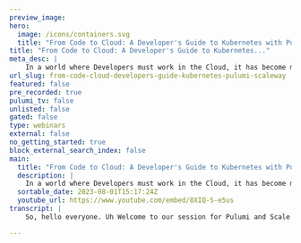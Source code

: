 ```yaml
---
preview_image:
hero:
  image: /icons/containers.svg
  title: "From Code to Cloud: A Developer's Guide to Kubernetes with Pulumi and Scaleway"
title: "From Code to Cloud: A Developer's Guide to Kubernetes..."
meta_desc: |
    In a world where Developers must work in the Cloud, it has become mandatory to know cloud technologies. Join Diego Coy from Scaleway and Engin Diri...
url_slug: from-code-cloud-developers-guide-kubernetes-pulumi-scaleway
featured: false
pre_recorded: true
pulumi_tv: false
unlisted: false
gated: false
type: webinars
external: false
no_getting_started: true
block_external_search_index: false
main:
  title: "From Code to Cloud: A Developer's Guide to Kubernetes with Pulumi and Scaleway"
  description: |
    In a world where Developers must work in the Cloud, it has become mandatory to know cloud technologies. Join Diego Coy from Scaleway and Engin Diri from Pulumi in an exciting Live Stream on "From Code to Cloud: A Developer's Guide to Kubernetes with Pulumi and Scaleway."  Diego Coy, an expert from @Scaleway-cloud, is a developer transitioning to the cloud. He will share live his first-hand experience with Pulumi and insights while using it with Scaleway to deploy scalable and production-ready Kubernetes clusters. Engin will be the guide through the experience of leveraging Pulumi's Infrastructure as Code platform to simplify and streamline your Kubernetes deployments.  Whether you're a developer transitioning to the cloud or simply looking to enhance your Kubernetes expertise, this live stream is meant for you.  
  sortable_date: 2023-08-01T15:17:24Z
  youtube_url: https://www.youtube.com/embed/8XIQ-S-e5us
transcript: |
    So, hello everyone. Uh Welcome to our session for Pulumi and Scale and I have also a guest. I'm very excited since I probably weeks to welcome you Diego uh in our little web session. And yeah, let me pass to you and introduce yourself. Hi. Hi, thanks for having me. Yes, I'm Diego. I'm a developer advocate at Scale Scale Way is a cloud provider and located here in Europe uh with data centers in Paris and Amsterdam and Warsaw. Uh And yeah, I'm here uh wanting to learn in public with you. I'm a web developer. I've been doing web stuff for the last 10 years, but recently I made a big change jumping to the clouds and this is completely new to me. It's a new world, but I'm really excited to explore and learn more and approach things as a, a new person in this world. Yeah, that, that, that, that's perfect. So you are absolutely right here because uh with Pulumi and infrastructure is code, we have the developer in mind and you will see also when you start working on it, um how naturally and close it fields to your normal development work. So I'm interested to see your feedback after all. And uh yeah, that's the thing I see also that we have already some uh viewers inside the greeting us, but I don't know how I can display the, the message on the screen. So I say hi to everyone. New comments will be displayed here. Perfect. So um should we just start? So we don't lose any time and we can see um all about. But it would be interesting. First of all, if you can give us a little intro about scale way because I'm not sure if everybody knows about scale way and the services so feel free or. Sure. Yeah, I have a short presentation over here. Uh Let me share my screen now. Which screen switch? OK. I think this one. There we go. You tell me when it's live. Perfect. All right. Yeah, it's a presentation. So yeah, I told you is a cloud provider and we have all the basic services and more than that that you can think of. So for instance, if you want virtual machines, we have them, if you have um want functions, we have them databases. There we go. Uh Now of course, we have key uh we have uh instances on arm now. Er Well, we used, we used to have them. Now we have even more and we will be having some more instances on running with a video cards with GP US in the near future. So yeah, it's a whole solution for whatever you will need in the cloud. Uh feel free to pink me if you want to learn more. Uh but definitely check out Skway dot com. Perfect. Uh That's, that's, that's really nice. So yeah, um I use, I use Scale Way also privately. So that's very interesting. So when I heard about Scale Way a couple of years ago I had to try it out and I was really, really impressed um about uh the, the offering they had at this time. But now you already grow much, much more. So I sometimes say that for me is one of the feature complete uh providers here in Europe. And uh that's what I really like. So nice then. Yeah, let's uh jump into uh our session today. So I will also share at least on uh on the youtube chat. Um the link to the report. What are we doing? What's, what's my challenge today? Yeah. So I prepared a uh a workshop for you. So we're going to build in different steps. So we're going to create a Cuba cluster and we're going to use typescript just to show OK, the typescript capability of Pulumi using it, then we step forward and say, OK, let us create. Now also uh uh example service creating AAA container for it. We use the, the do a coupon needs uh the do a provider from Pulumi also in typescript. So everything is written down you can create your, your container, you can put your application logic into your your repository, for example. So that's one part, the next part will be then to say, OK, let us deploy using Pulumi onto the Cuba needs cluster. That's the next part. But again, this is a very simple example. So let us step in the in the in the next chapter, a little bit of difficulty and deploy flux. So we're going to create the Cuba needs cluster. We're going to use Pulumi to deploy the the flux onto the cluster and then point out directly to an uh repository in github where our application logic lies in and then we can continue from there, changing some values and flux should automatically deploy um the application and last but not least we also add some some chapped on it. Uh Everybody talks currently about internal developer platform. So I was like, OK, let us uh port to it port is a low code, no code platform. And we can easily create also via Pulumi every blueprint we need inside port to have at least the service catalog capability. So we should see our uh scale equipment cluster in port and also see as an inventor of everything which is deployed inside the cluster, also the hand releases. So that's going to be really, really funny. Um Yeah, that's the, how many hours do we have today for that? Yeah, it's uh it's a little bit challenging but I think we will manage this because most of the parts inside the example repository is everything prepared. So you don't need to write everything from scratch and we can just focus on some of the important parts. So yeah, feel free. Right. Yeah. So I was aware of the challenge. Yeah. So that was just like I did know, but I just set up some basic stuff here just to make sure that we didn't lose any time setting things up. So I'm gonna share my screen again. Uh This always takes time and get it. Am I sharing the right screen? No, you don't share. And these things happen live all the time now you're sharing. Uh And not. How about now? Yeah, there we go. So yeah, this is the report that engine was mentioning. Uh and uh kudos on the organization of the whole uh steps here. So now I know that I can go to step 0123 or 45. So that's really cool. Uh I already set up a Pulumi locally. No Js go the scale with Cli Docker was pri installed on the environment. Uh QC TL. I do have a Docker account. Uh hell and flux D were also installed. Uh So let's jump into uh the step zero. You may need to increase a little bit. Uh The That's true. So let's check the cluster set up steps. So over here, uh you were saying that we need to clone the Rio. Er and I did one important thing to note is that I'm using Depot to set uh the whole environment automatically, sorry automatically for me, which is really cool. You can install Depot and then you create a workspace. And over here you select which kind of uh where's the source where the repo you want to work on? And then you select a provider, you have a bunch of providers and if you want to use scale away, it just so happens that our man here was the creator of this scale provider. Uh Diego. You need to increase a little bit more the phone people. OK? For the maybe it's not possible but for this 100, they thought about this. Uh Perfect. OK. So yeah, so I was saying and in here is the author of the scale provider for that and that's how I created a workspace for my project today. Perfect. Got it. So yeah, er I cloned the Rio and then I uh started scale way uh cli I all the scale ci I added all my credentials. Uh And I'm ready to start working on the cluster. Well, to listen to clusters actually. So over here I have my visual studio code and yes, I'll zoom in in just a second. Uh do do do do appearance a full screen, not I believe I can use the shortcut. Yeah. Yeah, perfect. So yeah, this vs code is connected to that uh workspace that's actually running on a virtual machine in scaling. OK. So here we are uh let's clear things up over here. And you're telling me that I need to check the cluster list, right? So yeah, just to see that your cli is up and running. So we can see with CAL, OK. So you're communicating, it is able to communicate with scale. Yeah, with my credentials. So we're good to go. Then I need to run M PM install inside the uh steps zero of the uh the whole workshop which is cluster set up. And that's where I, where I am right now. So N PM install wins will install the dependencies that we have for this project, which are the types that have dependencies. And then Pulumi and your scale provider, right? Yeah. Can have a look into the index test just to show the, the the example project while it's uh installing what we created in the way. Let's have a look at that. So what I can see here is that we are uh importing uh Pulumi and scale away as dependencies. And then uh you're creating a cluster config which is a new Pulumi config. So I'm guessing that brings uh data from the Pulumi gamma file. Yes, that's, that's uh that's an important step. So the Pulumi config is we can create a project based config which is for all sticks available and then you can overwrite for your definite sta So in this case, you're like, OK, that's the perfect setup for a scale we cluster if you then create now a stack which is uh similar to a workspace or your environment. So most of the people use de pro uh staging um you can overwrite, you can say as you mentioned using a GP U powered node for your plot cluster. But for everything else you're like, OK, we don't need the biggest uh um notes for example. So and then we can read out this config files with the Pulumi config just get the key and Pulumi sort out in which stage you are so. Great. Great. So I would be able to change uh France, Paris to Netherlands Amsterdam, right? Yeah. Good. Well, let's leave it at uh Paris and let's continue. Then we have a capsule. So capsule is a one of the managed services for that scale we offers, right? And so we are creating a new cluster here uh where we define the version. Uh We are using uh as our network uh container network interface, right? Yeah, that was just an opinion from me when I created it. I mean, I think you still support also flannel or calico, I think then you can choose uh depending, but I think everybody should use cum by now. So that was just my, that's the reason it's not configurable. All right, then we set some tag uh for the cluster uh additional resources should be deleted. Yes, some auto upgrade uh settings, uh main windows and all that good. So we have the cluster, the cluster is defined there, then we uh have some node configuration. Uh So with this configuration, we are bringing all the information that's under the Pulumi file under note. So this is the definition of the notes that we will use so we can use small machines or big machines, right? Yeah, I separate it here. As you see, you can create and Pulumi different name spaces. So I created a name space just for the note con. That's the reason you see there with Pulumi dot config node and then one for the cluster. Again, this was some opinion of me, you could uh organize yourself differently. It's just to show um that uh the capability of using name spaces inside your config. All right, then we set all that up and then we associate it with the capsule uh that we created over here. So this will be part of that cluster. Uh Thanks to this uh definition. All right. And then we export that information over here to make it available. Yes. OK, good. Am I missing anything important? And no, not for now. I mean the export path you see down. It's important that you can then say for example, uh Pulumi stack output, you can get the information if you want to use them programmatically somewhere or as we see later. When we introduce the concept of stack references to reference from one Pulumi stick to another, the ideas behind this. Um There could be separation of concerns. We could have an infrastructure team which provides you the Cuba needs cluster, they own it, they take care of it and you as an application developer as you see in the next chapter will just reference on some of the properties, for example, the cube conflict because you want to deploy something and then uh yes, you're not in charge of it. You cannot accidentally delete the stuff or um maybe there's an internal process that you have to order it from somebody else but people can still use. And this is also the the multi language approach. They use the language that you confirm you as developer, we will see later can switch the language for your language of your choice. So that's interesting. But yeah, give it a N PM install because uh let's see how quick scale is with. Uh Yeah, we need to and then create a cluster M PM install has been run already. So we have the node modules folder there and then we need to run Pulumi up. So uh do do do do so. Yeah. And yeah, so I can run it locally or I can create an account, right? Yeah. So uh Pulumi is the open source software. We have a solution, a solution, a Pulumi cloud solution where you can store your um your your your states, it's also free. So you can choose. Now here in your case, do you want to use the cloud service or you want to store it everything locally? I always prefer um to let somebody else take care of my state not uh work around this. So maybe in this case, uh just use the cloud provider, it should be as easy as creating an account with github, right? And then I create a token. Um And there we go. Now you need to talk. Uh Yeah, it's fine. It's fine. People, people won't abuse it at all. No worries. Uh Do I just paste it here? Yep. Uh Maybe you have to move the, the your VS code a little bit to the left because our um little avatars blocking the view. So yeah, so perfect. OK. Now comes the thing we just mentioned before with the stacks. Now you can give um your stack a specific name. I always prefer to use some kind of stages in this case. So um yeah, so I create a new stack uh and I can use uh name space uh slash name workshop. Oh What do you recommend? Uh just uh for, in your case, for example, you don't have a name because you have a, a private, I mean you got the enterprise organization, you can just enter the stage here. So in this case, name it de that's fine. OK. So good. Now Pulumi gives you now with the, I mean, with the app, you have the preview functionality and the up functionality in one thing. So you get now the feedback which of stuff which is changing in your case, you didn't have anything installed. So Pulumi says, hey, it's a crate for every resource and you get some of the outputs. As you see, some of the outputs are not filled with a value because this depends when the cloud provider is running. So there is a separation. This is something we cannot determine during um the the heat during the previous time because it's values which gets generated from scale way. So in this case, you just see for q confiture, there will be a string but currently there's nothing inside. So that's the thing and if you are with um what you see um feel free to to up it and yes, I can't hear you. Do you know your voice is gone? Can you check your mic? No, I can't hear you. Can you hear me? Can you I think you are go Diego. OK. Diego Scott. So OK. Um then we just uh wait a little like here you go back again. We cannot hear you. Yeah, power, everything included uh using my phone but I'm back. Ok, perfect. Then where were we? Uh Yeah. Did you talk about this uh preview? Yeah, just uh yeah, the preview functionality. This is clear. The um the cloud provider gives you feedback. Uh Not everything is filled out in the moment and we just need to run now the app maybe you can share your screen and then we can see I'm not sharing my screen, right? Because everything restore it real convenient. Ok, perfect. So yeah, I hit uh yes, I confirmed and it started uh deploying everything. Perfect. And we have a question from secret agent man. 00 on youtube. Hey um Hey and die. I've been a web dev for years but never needed to work with infrastructure. Any advice for experienced des out there wanting to learn Infra would be appreciated. So, um that's a great question. That's kind of my situation, right? That's how I told you for. Uh I never found the need of working with infrastructure as a developer or working for companies because that was my job, right? Just working with the web and someone else who was handling the rest. But then I wanted to do more stuff for my own projects, my weekend projects and then my home lab and then uh if I wanted to work with clients on my free time, then I would need to have a proper uh uh not only the proper app but the proper environment where it was going to be deployed and handling that for many different clients then becomes a little cumbersome. Uh So yeah, then I found the need. I think that was the first step of finding the need because if you don't actually find a reason to learn these new technologies and you don't have a, some way somewhere to apply those new uh concepts, then it becomes like empty knowledge that you have in your brain. So my, my suggestion is try to find a project to work on and to start applying these uh new technologies that you will learn. Yeah, it's, it's similar to, to, to my experience to say, OK, sometimes um in the current set up in the company, maybe it's not possible or not. Uh not a scenario where we as developer have access to the infrastructure. So in a direct access, so most of our customers, for example, depends also on the size, either they created a journey on top of it so people can order the infrastructure and have then inside the ordered infrastructure in an account or in a subscription in the cloud provider, the possibility to then uh modify the infrastructure or they have dedicated uh people inside the team who takes care of this. It really depends the situation. I saw every variation from a learning point of view. I would uh as you said, also invest the time, understand um some of the basic concepts how to create or how to define the infrastructure as code. Um some specific uh resources, how to apply them and uh how to keep them update, that's something. Um And there are many, many resources out there. Um There are many tools out there. One of them Pulumi as we show now here. And yeah, that was my firewall. Ok. That's your firewall is peeping. Yep. Yep. But it's fine. It's fine. It's just rebooting. Ok. And yeah, for uh, deploy a firewall in your home, la create a home left. That was my first step towards cloud actually having a home lab that started with a pie hole. And then I quickly added a firewall to, to be in control of my network. And then I added uh A S uh to store my files and then I started adding uh virtual machines on top of a pro and that's how it started. I found the need. I found uh uh the need for it to start uh start using these new concepts instead of just uh using uh managed services which are cool, are great. But as a learning tool, I think it's a good approach to start deploying things yourself. Yeah, absolute. Absolute. And here we can see now, um cloud providers takes a little bit of time to get the things up and running. I mean, we know all that um um some are quicker, some are take even more time. So I did recently some EK deployments and EKS can also take up to 10 minutes to, to get an EKS cluster up and running. I found a scale way quite quick in comparison, I think this will take us now 500 seconds. Or something around this probably. Yeah. And uh yeah. Ok. The the the note count is free, maybe we could have also reduced it to one to, to get the note pull up and running quicker. But, ok, that's fine. There we go. Perfect. And now comes one thing with uh the the inbuilt secret managements of uh Pulumi. Pulumi supports uh secret management. You don't need to create an additional secret. So it's already inbuilt. If you want to move out of it, there's also a way to, to change the secrets back end. And here we can see the config is marked in the output as secret. So your state file doesn't contain any secrets. So you're not accidentally leaking some secrets. If we look into the index, ts if you open this, you will see the functionality behind this when we scroll completely down. Uh You will see here the Pulumi dot Secret. So you can mark the output with Pulumi dot Secret to uh to hide it in the output. And there's also an option in the resources. So for example, sometimes the resources also leak some of the the details as an output, even if you don't put it in an export statement still in the state file. Because some cloud provider think like, hey, I just put the the database password and the URL as a a clear text into the resource doesn't mean everybody does this. But sometimes it happens, you can even go to the resource and mark specific property fields as secret. So Pulumi is also obfuscating them and you not accidentally have um properties inside your state file with uh some secrets in it. So this is also a very cool concept of it. But yeah, uh congratulations. That's um already managed uh chapter one. So let us see in the read me, if we did not forget anything to check it, then we run uh Pulumi stack output to retrieve the value from the stack. Yeah. So that, that's the thing we can. Then as I said before, Pulumi stack output, we can get every we use here. In this case, we want to just save the cube config and try out if the cluster is really up and running. So you can just copy, paste the command. There should be the button right to it to just copy, paste it. Diego. Yeah. And um yeah. Yeah. So now you put on file. Yeah. And now you can uh run uh whatever examples, whatever examples. Yeah, just to see the notes and it should. Yeah. So we see all three notes are up and running. Uh The version is 1.27 that's also fine. And yeah, they are ready to go to continue. So we proved that everything is working out. It's working fine so you can move on and while you move on for the second chapter, we have also another comment coming from linkedin from Simon. Simon, I love the secret management. If it was one of the favorite things I discovered when I wrote a paper comparing Pulumi versus biceps versus terraform. So thanks for this. Uh If you want to share Simon your paper with us, uh feel free to, to reach out also in linkedin, for example, with the Pulumi account. And we are happy um to, to, to amplify your paper if it's possible to, to show it publicly. OK. Chapter two, chapter two. So we need node and which are installed. I am already installing the dependencies with N PM and then we need to pass the secret to Pulumi. Yeah, this maybe you know the answer for this one. When we look into the code, it looks like um that um you know, you need to, when you use uh Pulumi with, you need to be registered with the, with the registry. So uh what I did here, I created a registry name space on line 5 to 7, you know, just giving. Uh because now comes scale offers also a container registry which is very, very nice if you want to keep your containers close to the data center where your is running. But um as user name, it uses no login and the password is the secret key. So maybe I missed the situation just to create an IM or whatever dedicated I am for this project and use the, the the secret of the im um without passing, passing now your your your secret key. Um So sorry for this. Maybe Diego, I have an environment variable. So it may work. We'll see. But uh yeah, can we, should we go over the code? So yeah, you mentioned that we are creating a container registry. Uh And then we are creating a Docker image out of uh the app folder, right? This is amazing. It's amazing because you having to do this manually every single time which I have because I'm new. So I'm doing everything by hand while I learn. Yeah, it's awful. But then here everything is automated. It's great, especially this part creating the, the registry and then pushing an image to the registry. It takes a lot of copying and pasting uh I Ds and, and names faces and all that. So, yeah, I love this part. The, the idea was here to say, OK, maybe the DEV team is in, it are allowed to have several registries because it belongs to them. So that was my idea to give the registry not into the infrastructure stack but to the develop, I mean to the uh creation stack of your image um just um to say, yeah, could be that they are allowed to do this. Yeah. So I created a file where I store the names of the keys for the environment variables because I knew I would forget them. And if OK, then let us change the, the part, you know, then let us change one part in the code ad hoc and say uh uh um so when you go into line 21 we don't get. Now the, the secret from uh the, the Pulumi inbuilt secret, let us use uh the environmental variable and uh to access the environmental variable in a typescript or not, you have to say process dot N uh then, and then um the name to that to the uh yeah, calling of the TS file or will Pulumi be able to catch it from the general environment variables. It, it should catch now from the uh I mean, now it's the typescript who's collecting this and it should uh get this from. We will see when you do a um Pulumi up that. All right. Uh We inspected the code and now we be able to push the, push the image. So let's go Pulumi up and then we need to create a new stack, right? Yeah, because it's a new Pulumi project. So we create now every folder is our own stack on its own. So we can show here that we can run a micro stacks. We don't need to have any modest monolithic huge files, we can split everything. Um because we had that, that gives us the flexibility if the the dense is differently. So maybe the cluster doesn't change so much and we don't need to run every time and wait for the output of the cluster. So we name it the F 01. I would call it deaf because it's a different, I mean, you can keep them all same name because it's from a different um stack, the, the, the de stage for example. So it looks good and hopefully he wants to create a registry name space and then pushing an image to it. So yes, we want that and now we wait. So it's building the image, creating the name space and then pushing the image to that uh sorry, creating a registry and then pushing the image to that registry. Perfect. It's so cool. Is there anything planned on scale way side to support maybe in the future um or something to say? OK, I mean this example could also run on one of your container services. But is there anything planned to um to pass maybe just a git repository to your container registry? And it builds it automatically? To be honest, I'm not sure uh what's uh if it's part of the timeline, I would bet it has crossed their minds, the team's minds. But yeah, I wouldn't be sure. OK. Cool. Because I saw this possibility from AA AA does it in container registry? You can uh have container tasks and then they build this for you using uh for example. All right. Although we do have a feature request uh website that you can use to request whatever you think will be useful for you. And or you can also let me know and I'll pass that along. OK, perfect. So we have any more questions. Uh No, not now. Currently, I mean uh Simon just shared his link to his document. He created the comparison. I have to look it after the stream. Uh Thanks for this and uh he's building the image. Hopefully it will take some time. So while it works on that, uh what else can we see? We have a five, a, 1/5 step that's optional test the application. OK? We can run it and then make a cur request to make sure it works. OK? And then after that, we have some stretch goals that uh we may be able to come back to if we finish on time. Yeah, I that's uh there are some, I mean, everybody who looks up this later and repeat or already watching the, the the repository I created also some stretch code that you can change to from, to the one from chain guard. So you get um reduced attack surface. So uh you can just switch this. And if you run a scout, for example, you will see the difference. So when you go, uh the build is finished, we can just for the uh run a do a scout. Now on the on the one you created now, you should see plenty of vulnerabilities and um you can then also use um the, the image from chain guard. Um and see the differences that you will have nearly no uh vulnerabilities. That's all right. Scout is a plugging, right? Or is it part of the base docker? That's, that's not part, I mean, they released it, I don't know. In which version one of the latest version, they introduced the do a scout possibility, which is similar to other uh tools like sneak um just um scans your image and compares it to some vulnerability databases. And uh yeah, runs it, right? So that runs we can check the app. So it's a regular express server. It's really just a basic um basic example, I getting nervous with the building the image because it takes a little bit of time. So what we did is using and um and it should normally work, but now I'm a little bit um nervous trust, trust the platform. Should I trust the platform? OK. Yeah. Yeah. Yeah. Yeah. Let's give it our best energy while we have a look at the code because we can work on the one of the stretch goals, right? At Jason support for the application. So what do you specifically mean by that? You wanted to send back a Jason format uh response or do you want to receive a Jason? Um Yes, you could now create, for example, a new end point and say, I mean here in this case, I just sent out um the send um it doesn't send you out adjacent, I think there is also the possibility in uh in express that you also can response with a Jason response. So you could develop the stuff or you create a new functionality and normal get. Um Yeah, the line 12, it's something to look up in the in the documentation of express message. And then naturally Jason uh look if they sent Jason or something like this or is it only Jason? I think rest at Jason And then you said the headers, so rest at headers, uh set headers, set header, content type. Yeah. All right. Building danish. Yeah, we focus on this uh application, application slash basic, right? And this should tell the browser that's going to receive a adjacent formatted message. Yeah, I guess it should work. Uh OK. So can you maybe open another, can you open another terminal? Sure and make do a image, for example, definitely let's do that. Uh just the toga image. Oh Her images. Yeah. Just to see if the dog, OK? That working that works fine. And we see also that there is uh OK. This is your image where you um for the the container, right? So you have access to the underlying uh underlying do engine. So it should work. Maybe it's just a little bit slow. Let us uh it says still building the image. Let's check a meanwhile it occurs. And so and this version is called scout is not the man. OK. OK. Then it's uh the version, it's, which is installed on the, the, the, the doesn't contain this. Ok. So what, what could we do now to get this up and running? Um, to not uh blow up our story? So, um, you could now just uh in the second window, you could, um, do a, do a build by hand. So that could be something. So, um, we, when we go back to our Pulumi build, so this is something we need um to check. OK. Then here we have our uh Docker file. Where is it? No. Is it inside the app in the app? Yeah. So um you could go back to the other terminal. Yeah. And uh cancel this one. All right. OK. So this is not working. So uh we can then go into the code of A zero uh 01. Yeah, 01 index. OK. So now you could uh just comment out the line uh 11 to uh 24. So building this, this Yeah. And then the line um 26 you can comment out and then you can run Pulumi up again because we want to have to contain a registry end point. And then you just push um uh by, we use the same uh stack that we created before. Yeah. Yeah. So it should give you now an update. It should say, hey, there is a change. Perfect. So you say yes, what's the change? It's just created the image registry because uh it did not finish the build. So it doesn't appear into the thing. So yeah. So this is now your registry endpoint. Yeah, this is only an API call, right? So it doesn't take that. Yeah, and this is our registry. Er L Yes. So now you can go to uh uh field uh the current field and then minus T for, let's tag it. Yeah. Yeah. What do we want to use for? Um Can you look into the code? What we entered in the initial code uh in the index? Ts, what did we gave it as name? My app was the name. Yes. Right. Yeah. But with the registry string before because you want to push it to the Pulumi Yeah. To the scale we registering. Yeah, this is the step that's uh you have to do it manually every time it's a ring. Got it. So, no, that's perfect. It's really weird that uh that it took this time. It looks like it's the course of the live streams. I don't know why he uh because the engine is working and, but it just takes so much time to download. We are on a remote server. It should not take, maybe it's my network is using my phone. No, you are on the, on the remote server. So it should not. That is true indeed. Yeah, that's uh one of the beauties of using this kind of approach with de but I still struggle to understand why he takes so much time to download the, the base image. So that's really, really weird. No, 20 slim should be slim. What, what kind of a machine did you provisioned on your side? Is it a issue? That's a pro to, I believe it's a pro two. Yeah. So it's not the greatest, but it's not the smallest you one. I was the false one. I, I use a play two micros. Normally. That should be um this one is even bigger. Yeah. Yeah, the other one is even bigger. So I'm wondering why it takes so much time. Uh What is the issue there? Ok. Now, we need to improvise a little bit. That's not a problem. So, um um can you just see that we are reaching a different region here because we are using in Paris one in the first one and then here we are uh Amsterdam. It's a bit further away. OK? Uh For the dog built, it should not be the, I mean, he created to do with it. Yeah. Yeah, he created the dog a registry but here, as you can see, the dog pool takes ages. OK. That's not a problem. Uh Because I have already created um uh a server so we can uh just um switch this. Um You may be wondering why am I so relaxed? Uh We do these kind of live streams uh often here at scale way. Uh And we have these hacking sessions where we expect things to fail. Uh So yeah, I'm kind of used to it. Ok. That it's perfect. Can you try II I just put it into the private chat. Can you just um, oh no. Um where should I put this that you can see this? Um Can you just pull this image down and um just take it then and um good and uh without the HTTP S uh beforehand, so just um without the app. OK. Got it. OK. So other than that, I think the, the engine is screwed. OK? Um OK. Let us uh jump over this chapter. I think that's uh that's uh not, not a big deal because this chapter is not. So um so important because for the deployment, we can just change the, the image to something else. So um if we had to uh 02 and we have to check and afterwards why the death uh take so much time could be related to um let's jump in 202 then deploying the app. So now we switch the language. Yeah. So yeah, go hm This is gibberish to me. OK. That's good. And then um so we're importing a bunch of things. Uh Cool thing that you can import uh from the uh right away. That's cool. And then we have a pull me run right away. And what are we doing here? So now, now we come to the concept of stack references, if you go for the Pulumi, for example, you see that I created here to config I just wanted to have it configurable. So because now in your case, we have to change now the the the the stack reference. So we can see here um the Infra gets collected from the um from my account and scale workshop Infra the APP image reference which is for example, the name of the because we export also the name of the image because we need, this comes from the second stack. So what you need to do now is you go to your um your your command for your your terminal, for example and just go up when you did the Pulumi up for the Infra because we need to just collect um the name or you can go to the Pulumi Cloud application if you want, which is quicker for you. Sure. Let's try the Pulumi then it opened on my laptop monitor. Here is nope, there we go. All right. Got it here. So and then you go to stacks on the left side, you should see now all the sticks. OK? So now we need to get uh the for the first part. So when you click on the scale workshop Infra one infra one. Yeah. Yeah. And and you click on it, then you should see. Yeah, you see now the the stack name and it's inside your organization, it's your user name. So you just need to change now, um the user name in the code uh on the left top, you see the organization. So the the stack references are always built with um when you use the cloud, for example, um organization name in your case, it's uh because it's very small Java script. Yeah, your guitar handle. So you just need to go into the Pulumi Yale and change the DVN, which is my guitar handle or the, the Pulumi organization name to uh javascript. And uh the second one also. And as we keep everything the same, we didn't change anything, it should be working. So this is one part uh we where we get the information because the Infra looks for the cube config when you go into the main go and the image reference would look up the name of your image. So when you open the main dot go again, wait uh this uh completed uh apparently there was an error retrieving credentials. So that could be but darker images, but we have it. So it's here. So uh what could be the the problem? So um you could do a do look out just in case um and we could try again to make the the build. Um OK. So now you could do a um a built again. You have it probably in your the and then uh the name is my app, just give it my app again because we want to um to try again. Sure. Ah you see that's uh huh. Uh, you are in, uh, what does he say? He says in the file. What? Uh sure install it but quietly faith. So end of file. Ok. Could be. This is really strange. Ok. Did not work the work directory from Note 20. What if we change the base image? Um, you could try a, do a pool with the base image name just, you know, just to see if it's uh it's debug er life. So yeah, I was, as I was saying, we do these kind of things every Friday at scale sessions. You are more than welcome to join us. You can find us on youtube and this Friday we will do a live stream uh kind of like this hacking on stream where we will work with the unknown, previously unknown uh programming language uh to try and query some kind of server. Uh Yeah, that's the main, the main idea, things will change and things will fail. So more than welcome to join us. Yeah, that's, that's fine. OK. So um yeah, we do the the the the dog built is now. Yeah, you see now it's, I don't know why. This is really bizarre. OK. Now you can do your um can you try this again in the in the Pulumi program if we go back in again to the index, uh Js activate again everything. So just um so step number two, right? And step number one and then we were here. So do I just run pull up just to uncommon the comment. Yeah, perfect. And then give it a try again and hopefully it should work. Now, I don't know what was wrong. Probably something with the credentials. OK. So he wants to create an image that's fine and the image already exists. So dog credentials connection refused. He always wants to do this dog credential stuff. And then he what's the deal with you in the file? Uh could be related to our um to, to um hm it was a different terminal. The one where I looked out it was different than this one. It be cash. Yep. OK. Um It could be related to the OS environment because you saw that we removed the password login and so on from the image. So what you could try is to also change the spec again to what we had before and just stop sharing your screen and just follow the step in the. Um So no, you know, you can, I have it in an environment variable. I could potentially just pass a reference to environment variable in the it, it, it, it didn't pick it up just as, as it, let's follow the step of the Pulumi sent config and just enter this and um yeah, and now he will ask you about um So OK, so I'm not supposed to pass it here to put my environment my secret here. But in a prompt, right? Beware that we can do this, right? So if I invoke this, so and now you can copy, paste the the the real value of your secret there. Stop sharing for a while. Yeah, just get the the property in just in case that uh this is working. Nope, that wasn't it, this was it. Yeah. Yeah. Do do do. All right. Maybe anyone in the comments has experienced something like this. Do they have any suggestions for this weird issues? I mean, I tried it in the on my machine before that the classical one and it worked but I did not uh I I assume it could be this thing that he expect um the credentials because we use the the stuff. Just try it out. I mean, and then revert the changes in the index t to the beginning and then try again. Pulumi up and hopefully it will work again. So are we back? Yeah. OK. Pulled me up one more time. Perfect. Let's hope that this is fixing it. OK. Yes. OK. This is not fixing it and um we have any OK. Then you can go to your second window and just do a do a push there because we know that it's not working. So you can say, yeah, so it's there. We have that uh image of her images. Oh It's a lot of text. This is it OK, back her push and then uh how do you I don't remember the the name of the image, just the name of the image. Yeah. And then I just need to say no login, right? Yeah, user no log in minus no log in and it should prompt you now for the and uh or just uh without demeanors, you just delete the stuff, it should give you um a prompt or we need to make a do log in before. So OK, then you need to do a do log in with the URL of your registry which is uh mhm. Ok. Yeah, there is one and retrieving the credentials. So it's somehow related with my credentials and my workspace. OK. Then uh let us jump over this. I think that's not as important. Let us not waste the time. We need to check this uh with the uh why it's uh I mean he asked you now for the user name. Can you just type no log in? I don't know why this error message is coming. Weird. And then yeah, this is a key from scale wave. That's again my secret, which I need to retrieve one more time. So I'll be back with my screen in a minute. Perfect. So computers, yeah, it it's, it's always you can try this 10 times and then when you do it. Yeah. And then I need to share my screen one more time. That's why um you can see my head and I'm sharing now and Logan succeeded. Perfect. And now a push should also work perfectly there. Her push uh the whole thing, which is RG. Is it already complete? Nope. Yes. 403. Permission denied. Uh What am I missing? Are you not part of the organization we are working on here? I should be. Yeah, those are micro engines. Uh Let's see. Continue registry and we have their workspace. Yeah. Uh Yeah, that's the name of it. Uh We protect it with RGNL CW cloud. Did we use that name? Yeah. Yeah, one more try. I'm doing doctor push the URL for the name space registry, da da da and then the name of my image and something failed again for the three. OK? No, no problem. Then let's uh let's close this chapter. I mean this is something we have to check that should be not a problem for the next chapter. So let us like look into the 021 how to deploy now with Pulumi uh workload onto Cuba needs, we have the main goal. So the idea is now when we scroll down uh to reference from line 20 the image reference. So um we need just to remove this reference to some hello world image. So if you scroll down, yeah, you should see now uh here the line 50 he will get now the image name from our image reference, but this is something we don't uh uh 51 sorry, 51. So uh we can just delete the app image ref gets string output part. So everything after the image column can be deleted and we hard code now an image name into it. So the idea again, just while you're typing this, um we use the stack reference, we export it in I mean theoretically we exported the the image name which is a generation of the registry name and the image name uh highly dynamic as an export parameter and just use it. So we don't need to think about uh what is the image name? What is uh the version? For example, um Here in this case, we need just to put it by hand into it. So you can the one I sent to you the hello world container from me. Uh The hello server one just enter this one I think um do with Pulumi dot string. So we have to use Pulumi dot String, the method, right? That's the difference between um between the gold version of the SDK of Pulumi and the, the the javascript version or the typescript version. Uh We need now to set this helper function of Pulumi string to to translate a classical string into the uh the Pulumi string object, regular strings and then Pulumi strings. Yeah, that's fine. And we have the version latest the HDP. I don't know why you always put HDP in this. You can delete the first part of the 50 no, the line 51 you're not finished. With this? Oh, you mean this? OK. Yeah, this has to be deleted. Perfect. So we get the hello server and now just uh let me check if the port for 1000 is the right one in this example, uh Can you change the port to um to 80 80 please? Sure. OK, perfect. So if you scroll also down, so now we create the CUBA needs deployment manifest as you can see. So this is the classical, if you would ever saw see the YAML manifest, uh You would see that some of the properties are very equal, but now we have the advantage we can use uh type safe language and yet the target part has also to be changed on a 80. So now we create a service, we say, hey, the service is available on part 80 maps to 80 80. That's completely fine. Um Yeah, that's it. And we create a coate service. You should normally um I think you, you, you worked with um with K its proposal that should be very familiar to the approach with YAML instead you could use now go to deploy. Yeah, it's it's code, even though it's a language that I am not familiar with code, it's code. So I can just spend a bit of time having a look and understanding and, and it gives me a flexibility to think that I can change this in the future and hook it up with something else within my pipeline. Perfect. And yeah, now just head into the 02 folder and give the Pulumi up uh procedure and it, as you see, it's uh similar than before heading into the folder where your stack is defined. Uh we changed in the Pulumi the definition to your stack reference. So we should get the cube config from uh the stack number one. Yes, we had a little bit of issues with the um with the creation of the image. But um yeah, we can just switch this. Yeah. So I'm gonna pull me up now and again to create a new stack and we settled on naming them death, right? Yeah. Again, completely free. You can name it as you wish. It's just not for the, for the example, it's downloading uh a plug-in. Yeah, it's uh Pulumi is uh he's now seeing, hey, I need the Cuba needs provider and he's downloading the binary of the Cubans because the Pulumi in the background. Um when you do a Pulumi app, it starts the language host which is a micro service and it starts the the Cuba needs provider which is a micro service and all the communication happens via GR PC on the machine. So that's uh that's a thing. So um Pulumi architecture is actually uh an engineer colleague also described as a uh a micro service architecture which accidentally runs on your uh machine. So now we come to the situation of go go is very, very not forgiving if you have declared some um some variables and you don't use them. So we can just uh go to line 20 just remove the stuff. We don't need the line 20 to 23. Ok. And give it a go give it a because, yeah, because we don't uh reference now anything from this one. All right. OK. That's perfect. So now uh we've, yeah, perfect. So it needs to create a full. Yeah. Is uh is the provider, create a service and uh do a deployment, right? Yep and perform this update. Yeah. And in theory, you should see now also the stack reference. So you see in line one, he say read Pulumi stack reference and you can see he created the provider also successfully. So that was fine. So we got the cube config and perfect, we got also the load balancer address. So uh scale capsule also provision a lot uh a load balancer. In in theory if you do a curl or um um opening the browser, you should see now our world, the world it's there. So that's really good. So now we can that that was a little bit, we lose a little bit time on the dog part and we definitely need to, to discuss them and to check this uh if it's the death space issue. Um why he comes up with the credential part. But hey, that should not matter now. Um So let's head over to the, to the git ups approach because we all know nobody wants to, to use a cube cut or whatever to just uh push changes. Everybody wants to use a G back end. So in this case, we use also a gi of back end. Yeah. So we have a flux city. Yeah. Did you ever work with flux? I mean, what do you prefer? No, I, I haven't, I haven't. Uh but I, as soon as I heard of it, I've been trying to find an excuse to, to use it. So this is the perfect moment. It's really cool. I mean, yeah, people prefer either one or even both. I mean, there are even a project called Flamingo where you can use a to um to run a flux for example. So it's a sub project and you can combine both using ARGO for the U I elements, for example, but flukes underneath to uh distribute the stuff and you see also an ARGO then the flux components. That's very interesting if you want both. Um I for me, it depends which one I I choose everything has this advantage and disadvantage. So here in this case, I just wanted to show using flux, there is no U I in flux. So it's a little bit more centric on the cube cattle or whatever system you use for observ to know, hey, is everything rolled out or not having an event system connected for giving alerts and so on. So that's the thing. There is a U I from we works. But yeah, it's not a part of the core project. So, all right. So uh we have the prerequisites. Uh we need to clone the hell server. If you want to do any changes, you don't need this. I think we don't have any time to show this. Now um we'll trust the author to have uh done a good job. Yeah. OK. Then we go into a folder and then download the dependencies. So, wow, that was fast. Perfect. Um Now we need to retrieve the output from the cluster deployment. Uh da da da da. So the stack reference and that's defined here, right? And this one uh was the one that was using my github user name. Perfect. I, I think you get the sense out of it. So you see with the third project uh you, you, you get uh slowly, slowly into it. That's good. OK? Now we need to set it up, right? So uh this will read the Pulumi that L file and we set uh this, you did it. No, I mean the Pulumi Con set is when you don't want to do it in the with copy paste, what you did. So actually you already uh you were once that, I mean you IQ 1000 you, you've managed to not use the cli. So that's fine. So that's another or maybe that, that was the other way around. Maybe I should have used the cli in order to update the files manually, but it's fine. It's there. OK? Uh Yeah, so we can skip this because I already it manually. Now we need to deploy the stack. Uh uh This is already done to, to, to, to pull me up, right? You just jump in. Perfect. Let's check it again. Creating new stack, sir. It's gonna be called de and now we wait. So for everybody still following or watching the rerecord again, uh it's here. We're using the micro stick approach. So we separated everything into our own stack. So that's the reason Diego has to create every time uh first a new stack and um we are using then the config references for all stacks, he could even overwrite this. So when he creates the future a prod stake, he could get the stack reference also from the pot uh from the pro uh infrastructure that looks good. And right. So my stack will perform uh in addition of uh the provider flux and gets the hell server er set up. OK. Good. Yeah. And while this is deploying, we can have a look into the code and I give you some of the new mechanisms, some feedback on this one. So let's have a look again. Go, you mentioned according references. Now I kind of know some go and we create a programmatically we create the cub and its provider in 20 putting the cube config in we we received. So this can run completely on AC I system. There needs, doesn't need to be set anything because it retrieves the cube config um we enable server set apply, that's quite handy. Um And now comes the most important part is the deployment of F looks. We see uh we create a new hand release. That's very important because I mentioned this every time. Um it's sometimes very important even if you use a programming language to be not disconnected from the ecosystem. So Pulumi integrates very well with existing things. So we cannot uh I mean, it's clear some things are already out there and we just need to consume them. In this case, the community created a flux helm chart. I don't want to own this. I don't want to write this and go completely fresh from scratch if there is no need. So in this case, I just reuse the one set some values or overwrite some stuff. And here in this case, I did not overwrite anything because we just deployed like this. And here what Pulumi is doing under the hood programmatically and not cli is uh executing the helm helm installed under the, on the code base. So that's quite interesting here. And then we create uh everything gets deployed and then we create the git repository to tell, hey, this is the place to look up the helm chart or to look at the chart definition because we deploy the hello server itself is a helm chart again. So that's the thing, right? OK. And yeah. Get OK. So I don't use, I don't use um a tar file for the helm package to download from a file server. It really clones the git repository and there is a Helm chart inside. So that's also simulating a little bit that maybe in your company, you created a repo with a folder called deploy, right? Let's quickly check it out. Mhm So we have a folder called delivery then inside charts, right? Yeah. And over here chart. All right. So the is telling you what to do. Yeah. So it's like you execute helm install via file system and not via repository. So that's quite interesting. Great. OK. Great, great, great. And then, yeah, we define the Rio and then er handler. What is this part? Yeah. The, yeah, the, the custom resources, I mean, as I said, uh Helm installs some Cr Ds and then we create from this cr Ds, we create a custom resource in this case called Helm release and this is every moving piece, flux need to deploy the stuff. So flux will see. Um There is a Helm a gig repository where to look up the stuff. And then we have uh the helm release where we say to he to to flux. Hey, now release, please. Um The, the hello server one with some properties and this is now uh the the second part. So we can use Pulumi to create uh custom resources from custom resource definitions. And the Coates engine will just um understand this, deploys it. And then um yeah, the flux controller will see them and do some actions on them. So that's uh completely fine cool. As you can see we have some dependencies. So for example, we tell um Pulumi, hey, wait uh when you scroll a little bit down. So 111. Yeah, it depends on. So we say to Pulumi, hey, wait, that the release is done before you uh um apply this resource. So he release has to be created and then he um so in this case, we we we force Pulumi to keep an order because sometimes you just want that this step has to be created beforehand. Pulumi does some ordering in the background but sometimes it makes sense also to set a specific order. So in this case, I really don't wait for this, right? It's really cool. Yeah, the ability to do this is really cool. So new custom resource, we wait for this to to happen beforehand. That's nice, right? And then because otherwise you will deploy it and the he release is not finished and there's missing Cr Ds and you get an error message and so on. So this is the thing, just keep an eye on this and that's one of the reasons this completed successfully. Yeah. And now you can get your cube configured out again and try to see, get pots for example and see if everything is deployed. So yeah, let's go to step three. Right? Oh Over here, read me. So we were here, blew me up and then I can run this. This is just if you want to, to kick off the system a little bit. So you can use the flux cli to, to force flux to do a reconciling before because you can set times. But if sometimes you don't want to wait, maybe in your de system that he waits five minutes before he checks again for a change, then you can force it to reconcile. But um to see if everything is deployed, you can just uh get the config from the before step and um um look at get pots for example that everything is deployed. So keep convict or, or yeah, I don't get it. Um in 00 cluster set up, you just don't want config you remember? Yeah. And you can just reference on this one and say OK, cube cut minus minus Q config and then, and it's in the 00 cluster set up and then do I name it? I click on it. Yeah. Yeah. Yeah. And then get pots, for example, to get all the pots to get dash pots. Uh No, it's a separated, sorry. OK. Now we see they are running and now we can say get services to see the new load balancer entry from our second deployment get services. All right. Yeah. So we see that our hand server hand release has an IP address there. You see. Um Yeah, it's the um 51 159. So the external IP address. So when you run this also in your browser and port 9000, uh yes. Hello from Gopher. OK. That's nice. We have something on our screens that amazing, nice. We deployed now um we are and this is something that we did not um say to um to the API A apply cule apply deployment service. We just uh deployed the the the the GIS operator pointed to a repository and this repository. So when the development team is working now, they just can concentrate maybe on your application stuff where there's a chart in inside, for example, and uh can just work like this and flux will pick up any changes when the kit our changes pool mode, right? Yes. Yes. So no need to, to change any um anything, right? I just need to push and magic will happen. Yeah, I think that's what I like. Perfect. OK. Then the question is now, should we tackle the bonus chapter? Do you want to see the ID P step or should we skip on this one? I mean, um I've already invested. So if you're up for it and if I'm let's do it. OK, so you tell me do. We just jumping into step four. Yes. Uh we can open the the documentation maybe in the browser mode better. Yeah. Yeah, that's much better. Ok. So what are we doing here? Yeah, we're going to use port if you click on the link. So port is uh you probably heard uh everybody uh that uh uh internal developer platforms are a big thing and there are several um providers of this. One of the uh the known one is backstage. I probably everybody heard about backstage and we have also here with port. It's an uh an startup which created uh an approach to say, OK. Um Let us think differently on developed portals. Let us use, for example, a low no code approach to model our relationships between different blueprints between different entities. We want to observe and create them the the service catalog out of it. So you can create them from different data sources. You can push to port and port will then show you everything listed up. You will see this later in a graphic what we built. So the ideas we start with a blueprint define our model. You can use the U I, you can use the um you can use Pulumi for example, to define this and then you take data, different data sources and this data sources will then populate according to the blueprint, the entities with all the properties and you will see at the end a whole relationship. So you can navigate from your company needs platform. You can see which services are running to up who owns the services and which additional services this teams owns. So think about uh the classical approach. Um There's a person who is the owner of the active directory service to read out users. This is a service. Everybody wants to reinvent in a bigger enterprise. Now, I can look up, I can go, for example, in port, I can see is there somebody already created a service like this? I can contact them and then I can reuse their service for example. And this is some things that you have a service discovery, a service catalog of what's all running. And you have also an inventor of your infrastructure. You can see OK, on which infrastructure runs what additionally plot offers also. So so-called actions, you can create a self-service catalog of action. So a developer can come in and say, OK, restart the service, scale the service up without that you need. For example, somebody in your ops team, the ops team can create the uh the the service provided as a self service action to the deaf team and the deaf team can then um execute the stuff on their own. Hm So really something to to check out that I really like this. And here in our last chapter, we just deploy port, we deploy the port uh Cuba needs operator which then maps every workload in the coupon needs cluster to an blueprint. You will see when we watch the, the, when we see it in action and you will see that what is up and running. All right, let's do it. So, so we need a port account, right. I'm hoping I'll be able to just log in with github uh in person demo. No, I don't want a demo. I want to create an account. Uh Sure. Let's sign up with Google. Email me. If you have any questions about, you can see my email there and I'm not going to leak my phone. Yeah, that's not gonna happen. So you don't need your phone. I think you, you just need to enter your organization. So just enter test. Um Yeah, that one and nope just random numbers should be fine also. Hopefully it will not depend on that later on. Do I want to start from scratch? Yeah, stop. We don't use any blueprint because we're going to deploy everything. Ok. So this is now you're empty. The builder is empty. This is the U I where you could create. Now in a no code approach, your blueprints by hand, we do it by code. Now, the self service field on the top is also empty because we don't have any actions currently and the catalog should also be empty because we don't have any uh blueprints and any entities. So that's not right. A a clean state for you to work on. So I'm guessing I will get my credentials that are leaked now. Yeah, you can regenerate them later. Yeah. Uh ok. So I'll need that in a moment. I guess I need to go into the folder and install dependencies. Let's do that. Yeah. Number four bing fast. All right. Now I need to get the class or outputs. So just a step that we did before where I manually updated the uh file this time, let's do it properly. Like following the cli approach. Uh Yeah, a new stock that's gonna be called death and the value is going to be I'm using this as a scratch pad and just, and update it manually and not manually through the Yeah. And if you open now the Pulumi dot dot Ya, you should see that he overwrite now the the default value in. So you see that's what I mentioned, you can set it in the Pulumi Yale for all the sticks and then you can overwrite now some specific conflicts for your stake. So perfect this. Yeah. Yeah. So cool. So cool. All right, we have that. We have the Crenshaw. So let's uh store it as environment variables. Uh So we are working with the client ID. Yeah. Yeah, sure. It's not a demo if you don't leak any credentials. So yeah, and if it doesn't work and you know, can't figure out why. Yeah. So if we were playing a live streaming bingo, we will be doing just fine. All right. Now, do I just run, pull me up. Sure. But on what, what's the code? This is now the biggest part because here everything folds together we're going to use now. Uh plenty of stuff inside here. So the stack references is one thing you should already know capsule ID. Yeah, we have uh we get the idea of the cluster and then uh cloud provider blueprint. So, so we use now a new provider, the one from port and create a blueprint similar to new Cubans cluster. In the scale way part, we now just create a new uh Pulumi resource of type blueprint. OK? Oh You can define the color. Yeah, that's uh something you will see. So this is the the so called blueprints. How entities uh we define what property you see everything is from me. I can design it like I want there is nothing, nothing is given, you know, you just, you just have import string bullion object and this kind of stuff. But how do you feel the stuff? And how do you want to display the stuff is completely up to you? And this is the flexibility of creating a service catalog for your company. The the framework like pot doesn't say to you, hey, you have to use this. They say OK, define your own blueprint show the properties which are important for you, fill the properties which are important for you. There are also some kinds of calculated property you could create, for example, the log in for an HTP site from different properties and put them all together. I mean, the possibilities are really, really huge. But um as you see, um yeah, that's a lot. How about this region over here? You have it as Amsterdam and yet this is something uh for the demo. As you see, I I uh I fill out some of the entities with Pulumi also so that they don't come in dynamically, we should also create this with a dynamic approach port offers also, as I said, different ingestion methods. Uh Here in this case. Yes, of course, we should say uh our cloud provider is now in France. So just change it to your uh region, right? All right. So here we are reaching both Agua and flux. Yeah. So I created a blueprint for an GIT up spec and that could be possible in the future that you say, hey, I have a different cluster which choose ARGO. So it's already also defined. And then uh the definition to filling out will be done dynamically in the back. I just prepared the blueprint and say OK, there are two options in our company. We support ARGO, we support flus and this is something you will see them in port, display it cluster blueprint and then we have uh different versions available. OK? And the name over here, OK. Mhm The cluster, right? So II I randomly? Yeah. Yeah. II I randomly picked out some properties, you know, this that doesn't need to, to reflect any product or real life scenario. I said, OK. What is interesting for me as a user? Maybe I want to see the name of the cluster. I want to see which version it has and maybe is it an how to upgrade cluster or whatever? But you could extend this to all you need uh for yourself. So yeah, and I was noticing that, that we were just using this before on the first step. Yeah. And you get, I get the information out from there. So it's uh an approach to say OK. I use the different stack again to populate my service catalog. That's one source of ingesting. And you see here, for example, the calculation the the cloud portal I get from a combination of the idea of the cluster plus the static part and that's what I meant. You can create um very cool stuff. Yeah. It's, it's really flexible, lets you customize it to your liking. All right. Uh OK. Which are the most interesting parts here. Uh When you scroll down there comes now the important part OK. These are all blueprint definitions. You see they can be uh quite um sophisticated. So if we scroll a little bit down, uh that's again. Um So here you see uh how I release OK. That's the release project. We can we scroll a little bit down. I thought that's the helm release. That's still the blueprint stuff. Yeah, if you scroll further down, ok, now we come again to the Cuban. So you see we have now a Pulumi project with multiple providers. We have one for port and now we create one for Cuban needs again with our cube config and now we deploy the port laps because pot offers also an agent which runs on your uh Kate cluster. Because somehow uh we decided now we want the the data, some of the data, for example, the he releases which are installed, we want them dynamically from the cluster. So we install an agent from port on the coupon needs cluster and tell them, hey agent, this is the way you map the properties from coupon needs to the properties of the blueprint. So you will see this later. That's really clever. And can we use again? Um And now how do we deploy this? We deploy it via flux. So we don't create a whole new release. We learned before we say just say use flux to deploy the stuff. So again, a helm repository uh helm release and here we see other fields. Uh If you scroll down. Um where is it? Where is the here? Now we come to the values field. You see it starts with 365 we set now because it's a chart we set now some of the values and the interesting part starts now with line 376. Yes, of course, client secret and all the stuff. But here with the, the, the the part agent says, OK, if I get a uh company resource from type deployment, what do I do with the values? So I told him if you see a deployment, please create an entity in line 381 and start to map some of the fields of our blueprints. So you see now it's the blueprint we defined on the top. And now we say, hey, use this blueprint and fill out some of the properties you get from your Cubans manifesto dot metadata dot annotations comes from Cuba. And he creates now dynamically depending on the workload of your cluster entities of a specific blueprint. So that's the thing. So here we create the Cubans because now we can dynamically create uh the Cubans cluster. And we can say now the the engine you see we create now um the title it's Flux CD and so on. And um yeah, because this is hard coded. Now I said yeah, it's always flux CD. I mean yeah, we know we don't have ARGO now running here, but we could also generate this dynamically. And you see now the helm release I create I met now the helm release in Latin 392 and I create now a blueprint called hand release. I mean I create now entity from the blueprint. He release dot blueprint and fill out the information from my hand release. So the chart and the chart version and the message if it's successful comes off from the Cuba stuff. So now I have an observable to my flux engine. I could see in port if a he chart failed. I mean, I should see this also in my observ stack, you know, using cockpit cockpit, I think. Yeah, but you see that's the thing, man, that's a big thing. Sorry to, to bombard you now with uh this stuff. But uh I I just want to show you it's really cool. It definitely needs a lot of information, new information most of it. Uh but it's, it's really smart and it's a really pushing towards efficiency, developer efficiency. You don't have to actually do this yourself and you have a platform where you can uh on the one hand automate things. So talking about the flux uh CD part of our conversation, just push your code, that's it. And then over here you have the ability to see what's going on with everything. And I really like the ability to just have a a um spy, installing your in your cluster, getting all this information to uh further uh give you the ability to, to dig into what's going on. Yeah. And I imagine if you create now your, your alert manager, you could create your, you could connect your alert manager and you could show import uh uh an entity of type alert when you defined it. And you could see for every cluster also the alerts import if you want this, you know, just to see some overview. Um because yeah, you can send everything there and then you could create, for example, a self-service action and say, hey, please snooze the alert because I'm working on it. And this is something that developers can do without having access to ops or to, to pay duty or to uh whatever system they could for the system, deactivate some of the properties. I just make up stuff. That's the cool part you can, you can imagine and start to imagine how you can further adapt this to your needs and to your team needs. It's amazing. All right. So what do we do next? Um Could it be just doing? Pull me up? Yes, of course, of course. Is it amazing? And that's it now we just wait. Yeah. So that's nice. Right. Yeah. Nothing fingers crossing that everything is working fine. Will we be this lucky? Hm. Ok. The helm release. This is where the magic is happening. So this should be um where we'd install the port agent. That should be also. Mhm. All right. While that runs, what shall we do next time for our next uh episode, er, sometime in the future? Um I'm completely open for everything. Um Me too. Any ideas from the audience, please let us know through the chat or to reach out to both any or both of us uh any topics that you would like to see me exploring for the first time and see me failing and then learning because of those failures. I'm open to it. Yeah, that's completely fine. Can you open the the the uh can you move the right side of the ID? OK, perfect. We have something. OK. So what does he say? He says uh OK. The name Space Port Kate exporter was not found. OK. That's probably on me. So if we go back to the index Ts, I probably, yeah. And if you scroll a little bit, I mean yeah, the one the main go sorry, my phone just a little bit up just slightly slightly slightly um here. So and a little bit more. OK? We create here and names that. So if you scroll a little bit up, right? Uh No, no, that was too much, too much. I was just trying to find the references. OK? So we want um you see we want to deploy the port release and we say to him, hey, deploy it please in the name space uh port Kate's exporter. So there's a thing and it looks like when we scroll a little bit up that we did not create the port, the the name space for it. So that's uh that's on me. So now he currently tries to, to, to, to create um uh the deployment of the helm release in a name space. He doesn't know. So what we can do now is um let me look at the code also to just give you a quick hint on this one. So um la la, la, la la, he wants to create this. So now you could go into line uh 339 type and enter. Yep. And now we code stuff, we can say um new. Do you get autocomplete when you type in space? Ok. You don't get in. Ok. No problem. I will let you know what is the, the, the code for this. So now you say um V uh V one dot V one V one V one dot Yeah. New name, space, name space. Uh space, upper case, lower case please. This is lower space. All right. Uh brackets. Yeah. And uh not, not the square brackets, the, the curly ones, not the curly ones. The, the brackets. I would say this in English parenthesis. OK. So uh context, CTXCPX comma. Yeah. And now we have to give it a name. We can call it port name space. Uh There's no space. Yeah, that's the idea of uh Pulumi. And then we say comma Yeah. And then we say uh percent uh Right. Uh Da da, da, da, da da. How do I get my A percent? So I'm using a uh split keyboard. Uh that's custom layered and I cannot for where's my A percent? You can copy the one online free for one if you want. OK. So now uh we won B one and then names dot name space arc and the dot dot Connected. So um at the beginning, yeah, on the V one V one V one and then name space Arx, the N is capital and the A is capital only. So Arx name space capital A R, sorry. Capital rxrgs are our arcs. The arguments. OK. Yeah. And then uh you can open again the, the um what is his name? The the parenthesis, parenthesis, sorry. Yeah. Yeah. And now we need to create, you can copy paste the line 3442347. Sure, because it's the same. So now we just need to enter the meta data. OK? And we don't need name space. So free four because we create a name space. We don't need to create a name space. OK? And now you uh in line free free for zero. You just type uh for example, uh a variable name, you can call it N comma error, right? Because that's uh go and then we say um equals yes. And now you can use the, the variable Ns right? And go down to the line here. Yes. And here I just put it there. No, no, no. Um just remove the Pulumi dot String because the output of Pulumi resource is already in um in the right thing. And then you say Ns dot And uh the output fields should be um just a second um should be NS um dot metadata, right dot uh name and parent. OK. And now you can type Pulumi up. So, what we did now is we create a name space beforehand and we pass now the name space in and are sure that um uh can you show me the error message in the browser? I'm piling. So what does he say? He says in 931341 is the first error and expected a column in argument list. Uh Here uh That should be normally fine. Just a second. Um Maybe no. Um did name spa arcs needed a parenthesis or a curly brace. Uh oh It needs like a curly brace, sorry, similar to the Yeah to the one there. So that's got it. No, that's fine. OK, then you can give it again, try it again. So, and now we have this so um you can check now, let me see. Um OK, we don't have, we want to find. So you can go to uh the, the 02 deploy app example, go there to the main goal and um there is we want and you can yes, you can um copy paste. Um the, the import of this, of the uh So you mean which part this land? It's, it's called um uh you see in, in, in line seven, if you scroll up, just copy line seven, the core will be one and put it also up there. OK? And now a copy paste core one the variable name because we just have to change either you change it to V one there or you go downstairs and change it uh downstairs. I say um in the code and then just change V one to core V one. And also yeah, perfect. And I'll try again. Let's see. Uh Yeah, that looks much better. That looks much better. OK? So I have to change this part that maybe you make a pull request and enter definition here. So uh undefined N S3 41 can you go to uh equals in free? You have to enter a column so free free for one before the equals sign, you have to put a column, sign colon. OK. Yes. So sure just uh like and then uh no space between and yeah, like this. OK? Give it a go cool almost there. OK? And now uh the meta core one, you have also to copy paste from the other example because this is also missing. Um So the meta V one you can copy and we replace this to me V one. Yes, it's a little bit um without any sense. Yeah, so it's fine. Yeah, it's already there. Hm We could it without intelligence. Yeah, intelligence is very important. OK? That looks fine. So now we see he creates a name space and he should then also deploy the release because now the name space is there. Yeah. So back when I first started working with the web, we didn't have any intelligence for javascript Go. Yeah. It was many years before it landed and became popular. OK. Here um in the main goal you need now to add the provider also, I forgot about this. So because we created the Cuba needs provider, programmatically, we need to set it into the name. So when you go to name space, um the definition of the name space resource 3 40 something you see on free, free, free seven, you see Pulumi dot provider provider, just copy this part. I mean the whole part, the Pulumi dot provider. Yeah, perfect and just enter it in 345 because we have to say now to not use the default end point uh which is normally set through your coup config or something or your environmental variable. Um because he tries to create it now um on a different Cuba cluster on your local host or something. So here in this case, that was the error message. So now he created the name space. Perfect. Who? That was a thing? So that's perfect. So what you can do now is you can go now to port, right? If I go to port and yeah, you see. So it's already up and running. You see the he releases which are deployed. Perfect is the error message helm installed succeeded. You see that's all that's coming now from your cluster, if you go to um the Cuba needs one on the left side, on the left bar, you click on, click on Cuba, you see this is your Cuba needs cluster up and running. Currently, you see the amount of notes you see flux CD is installed. And now you can see on the bottom the related entities you see uh the get up flux is running. You see the cloud provider. Yeah, perfect. Um Those three notes. Yeah, portal gives me access to my console directly. The URL. Yeah. Yeah, that's the calculation we did. So you can jump into here. You see this is something you can add, you can enter your your cockpit dashboard. For example, if you want, if you installed cockpit and you see now on the right side, the helm releases also on this Cuba needs cluster in the bottom and the related entities you see helm releases, helm and these are the helm releases which are installed on this cluster in the revision and this data comes all from the needs cluster cluster directly. Cool. That's awesome. And this is the the agent, right? Yeah, that's the agent who does know all the heavy lifting for us. So when you click on the builder in the the navigation bar on the top you build up, this is for example, now the the entity we created um when you click on the cross sign there with the arrows, you can open it and you can see all the properties we create, as I said, I mean, that's the way you could now change stuff. We don't do this uh via um um what's the name? The uh the, the low code, no code approach to create additional entities and so on. That's, it's easier, it's more traceable, you know, it's easier to see. Yeah, that's on the bottom left. You see you can open all of them in one. So when you click on the bottom left, one expand all. Yeah. So you see now. There we go. All right. That's awesome. So it is. Hm, they created in under two hours, under two hours. So that's a, that's a thing. It was quite challenging. So yeah, that's the situation. Yeah. In your catalog, you see now all the informations you have your clusters. The whole story is through. We created now via simple commands. We created a cluster, we deployed uh F looks on it, we deployed application on top of it and then used um to register everything to have a easy service catalog and discovery. Oh Mate, I will take some time to have a look at this because it's so beautiful and encourages me to keep learning and, and changing things and breaking things and coming back. Yeah. That's, that's awesome. Yeah. It's an amazing journey. Thank you. Thank you so much for coming along with me and helping me navigate this first deep dive into Cuban. Uh I believe I learned a lot. I hope the audience learned through our mistakes. Well, my mistakes, to be honest, I don't know. What was it? It's the stuff. I think it's uh I have to check this again. Why the um the engine did not behave like we expected it, but we will continue to learn based on that. But yeah, it's been real fun. Hey, thank you for having me during this er, couple of hours of episodes. Yeah, thanks that you came and, uh, looking forward to do an additional, uh, workshop and yeah, let us know via linkedin or Twitter or youtube comments, um, what you're looking forward and. Yeah, thanks. Yeah, please let us know, uh I'm guessing in the uh final step of rolling everything back and tearing down, we'll be done afterwards. Yeah, it's maybe boring for you folks. So, yeah, I'll make sure to do this by myself and, er, regenerating my credentials that were leaked. Ok. Then, then I'll stop shooting and there we are. Yeah. And then, um, I say, yeah, have a nice.

---
```

